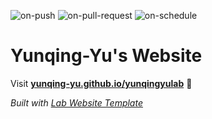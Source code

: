 
  ![on-push](../../actions/workflows/on-push.yaml/badge.svg)
  ![on-pull-request](../../actions/workflows/on-pull-request.yaml/badge.svg)
  ![on-schedule](../../actions/workflows/on-schedule.yaml/badge.svg)

  # Yunqing-Yu's Website

  Visit **[yunqing-yu.github.io/yunqingyulab](https://yunqing-yu.github.io/yunqingyulab)** 🚀

  _Built with [Lab Website Template](https://greene-lab.gitbook.io/lab-website-template-docs)_
